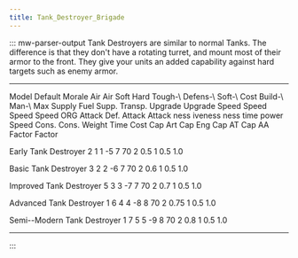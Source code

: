 ```yaml
---
title: Tank_Destroyer_Brigade
---
```


::: mw-parser-output
Tank Destroyers are similar to normal Tanks. The difference is that they
don\'t have a rotating turret, and mount most of their armor to the
front. They give your units an added capability against hard targets
such as enemy armor.

---

Model Default Morale Air Air Soft Hard Tough-\ Defens-\ Soft-\ Cost Build-\ Man-\ Max Supply Fuel Supp. Transp. Upgrade Upgrade Speed Speed Speed Speed
ORG Attack Def. Attack Attack ness iveness ness time power Speed Cons. Cons. Weight Time Cost Cap Art Cap Eng Cap AT Cap AA
Factor Factor

Early Tank Destroyer 2 1 1 -5 7 70 2 0.5 1 0.5 1.0

Basic Tank Destroyer 3 2 2 -6 7 70 2 0.6 1 0.5 1.0

Improved Tank Destroyer 5 3 3 -7 7 70 2 0.7 1 0.5 1.0

Advanced Tank Destroyer 1 6 4 4 -8 8 70 2 0.75 1 0.5 1.0

Semi--Modern Tank Destroyer 1 7 5 5 -9 8 70 2 0.8 1 0.5 1.0

---

:::
